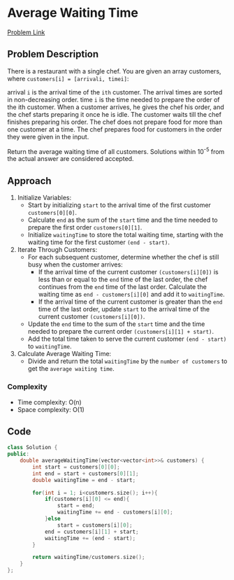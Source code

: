 # Average Waiting Time
[Problem Link](https://leetcode.com/problems/average-waiting-time/description/)

## Problem Description

There is a restaurant with a single chef. You are given an array customers, where `customers[i] = [arrivali, timei]`:

arrival `i` is the arrival time of the `ith` customer. The arrival times are sorted in non-decreasing order.
time `i` is the time needed to prepare the order of the ith customer.
When a customer arrives, he gives the chef his order, and the chef starts preparing it once he is idle. The customer waits till the chef finishes preparing his order. The chef does not prepare food for more than one customer at a time. The chef prepares food for customers in the order they were given in the input.

Return the average waiting time of all customers. Solutions within 10<sup>-5</sup> from the actual answer are considered accepted.

## Approach

1. Initialize Variables:
    - Start by initializing `start` to the arrival time of the first customer `customers[0][0]`.
    - Calculate `end` as the sum of the `start` time and the time needed to prepare the first order `customers[0][1]`.
    - Initialize `waitingTime` to store the total waiting time, starting with the waiting time for the first customer `(end - start)`.
2. Iterate Through Customers:
    - For each subsequent customer, determine whether the chef is still busy when the customer arrives:
        - If the arrival time of the current customer `(customers[i][0])` is less than or equal to the `end` time of the last order, the chef continues from the `end` time of the last order. Calculate the waiting time as `end - customers[i][0]` and add it to `waitingTime`.
        - If the arrival time of the current customer is greater than the `end` time of the last order, update `start` to the arrival time of the current customer `(customers[i][0])`.
    - Update the `end` time to the sum of the `start` time and the time needed to prepare the current order `(customers[i][1] + start)`.
    - Add the total time taken to serve the current customer `(end - start)` to `waitingTime`.
3. Calculate Average Waiting Time:
    - Divide and return the total `waitingTime` by the `number of customers` to get the `average waiting time`.

### Complexity

- Time complexity: O(n)
- Space complexity: O(1)

## Code

```cpp
class Solution {
public:
    double averageWaitingTime(vector<vector<int>>& customers) {
        int start = customers[0][0];
        int end = start + customers[0][1];
        double waitingTime = end - start;

        for(int i = 1; i<customers.size(); i++){
            if(customers[i][0] <= end){
                start = end;
                waitingTime += end - customers[i][0];
            }else
                start = customers[i][0];
            end = customers[i][1] + start;
            waitingTime += (end - start);
        }

        return waitingTime/customers.size();
    }
};